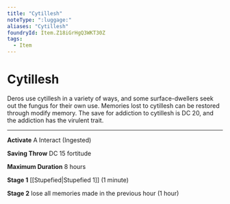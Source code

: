 ```yaml
---
title: "Cytillesh"
noteType: ":luggage:"
aliases: "Cytillesh"
foundryId: Item.Z18iGrHgQ3WKT30Z
tags:
  - Item
---
```


# Cytillesh

Deros use cytillesh in a variety of ways, and some surface-dwellers seek out the fungus for their own use. Memories lost to cytillesh can be restored through modify memory. The save for addiction to cytillesh is DC 20, and the addiction has the virulent trait.

* * *

**Activate** A Interact (Ingested)

**Saving Throw** DC 15 fortitude

**Maximum Duration** 8 hours

**Stage 1** [[Stupefied|Stupefied 1]] (1 minute)

**Stage 2** lose all memories made in the previous hour (1 hour)
